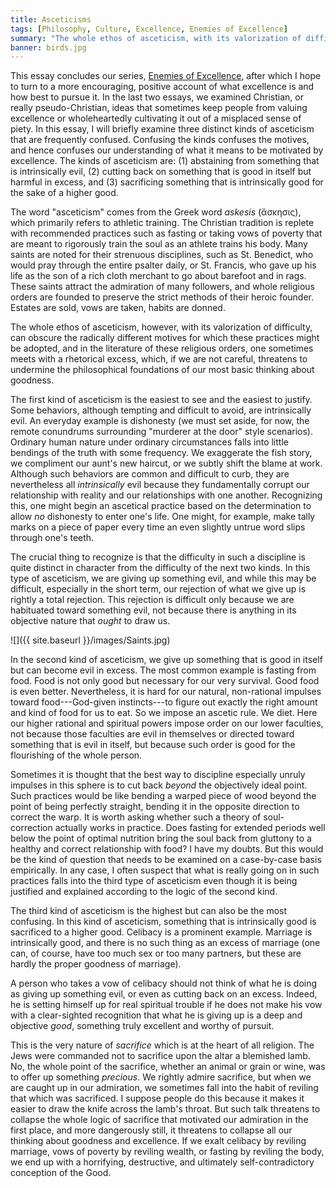 ```yaml
---
title: Asceticisms
tags: [Philosophy, Culture, Excellence, Enemies of Excellence]
summary: "The whole ethos of asceticism, with its valorization of difficulty, can obscure the radically different motives for which ascetic practices might be adopted, and in the literature of these religious orders, one sometimes meets with a rhetorical excess, which, if we are not careful, threatens to undermine the philosophical foundations of our most basic thinking about goodness."
banner: birds.jpg
---
```




This essay concludes our series, [Enemies of Excellence](https://www.dtsheffler.com/tags/Enemies%20of%20Excellence/), after which I hope to turn to a more encouraging, positive account of what excellence is and how best to pursue it.  In the last two essays, we examined Christian, or really pseudo-Christian, ideas that sometimes keep people from valuing excellence or wholeheartedly cultivating it out of a misplaced sense of piety.  In this essay, I will briefly examine three distinct kinds of asceticism that are frequently confused.  Confusing the kinds confuses the motives, and hence confuses our understanding of what it means to be motivated by excellence.  The kinds of asceticism are: (1) abstaining from something that is intrinsically evil, (2) cutting back on something that is good in itself but harmful in excess, and (3) sacrificing something that is intrinsically good for the sake of a higher good.<!--more-->

The word "asceticism" comes from the Greek word *askesis* (ἄσκησις), which primarily refers to athletic training.  The Christian tradition is replete with recommended practices such as fasting or taking vows of poverty that are meant to rigorously train the soul as an athlete trains his body.  Many saints are noted for their strenuous disciplines, such as St. Benedict, who would pray through the entire psalter daily, or St. Francis, who gave up his life as the son of a rich cloth merchant to go about barefoot and in rags.  These saints attract the admiration of many followers, and whole religious orders are founded to preserve the strict methods of their heroic founder.  Estates are sold, vows are taken, habits are donned.

The whole ethos of asceticism, however, with its valorization of difficulty, can obscure the radically different motives for which these practices might be adopted, and in the literature of these religious orders, one sometimes meets with a rhetorical excess, which, if we are not careful, threatens to undermine the philosophical foundations of our most basic thinking about goodness.

The first kind of asceticism is the easiest to see and the easiest to justify.  Some behaviors, although tempting and difficult to avoid, are intrinsically evil. An everyday example is dishonesty (we must set aside, for now, the remote conundrums surrounding "murderer at the door" style scenarios).  Ordinary human nature under ordinary circumstances falls into little bendings of the truth with some frequency.  We exaggerate the fish story, we compliment our aunt's new haircut, or we subtly shift the blame at work.  Although such behaviors are common and difficult to curb, they are nevertheless all *intrinsically* evil because they fundamentally corrupt our relationship with reality and our relationships with one another.  Recognizing this, one might begin an ascetical practice based on the determination to allow *no* dishonesty to enter one's life.  One might, for example, make tally marks on a piece of paper every time an even slightly untrue word slips through one's teeth.

The crucial thing to recognize is that the difficulty in such a discipline is quite distinct in character from the difficulty of the next two kinds.  In this type of asceticism, we are giving up something evil, and while this may be difficult, especially in the short term, our rejection of what we give up is rightly a total rejection.  This rejection is difficult only because we are habituated toward something evil, not because there is anything in its objective nature that *ought* to draw us.

![]({{ site.baseurl }}/images/Saints.jpg)

In the second kind of asceticism, we give up something that is good in itself but can become evil in excess.  The most common example is fasting from food.  Food is not only good but necessary for our very survival.  Good food is even better.  Nevertheless, it is hard for our natural, non-rational impulses toward food---God-given instincts---to figure out exactly the right amount and kind of food for us to eat.  So we impose an ascetic rule.  We diet.  Here our higher rational and spiritual powers impose order on our lower faculties, not because those faculties are evil in themselves or directed toward something that is evil in itself, but because such order is good for the flourishing of the whole person.

Sometimes it is thought that the best way to discipline especially unruly impulses in this sphere is to cut back *beyond* the objectively ideal point.  Such practices would be like bending a warped piece of wood beyond the point of being perfectly straight, bending it in the opposite direction to correct the warp.  It is worth asking whether such a theory of soul-correction actually works in practice.  Does fasting for extended periods well below the point of optimal nutrition bring the soul back from gluttony to a healthy and correct relationship with food?  I have my doubts.  But this would be the kind of question that needs to be examined on a case-by-case basis empirically.  In any case, I often suspect that what is really going on in such practices falls into the third type of asceticism even though it is being justified and explained according to the logic of the second kind.

The third kind of asceticism is the highest but can also be the most confusing.  In this kind of asceticism, something that is intrinsically good is sacrificed to a higher good.  Celibacy is a prominent example.  Marriage is intrinsically good, and there is no such thing as an excess of marriage (one can, of course, have too much sex or too many partners, but these are hardly the proper goodness of marriage).

A person who takes a vow of celibacy should not think of what he is doing as giving up something evil, or even as cutting back on an excess.  Indeed, he is setting himself up for real spiritual trouble if he does not make his vow with a clear-sighted recognition that what he is giving up is a deep and objective *good*, something truly excellent and worthy of pursuit.

This is the very nature of *sacrifice* which is at the heart of all religion.  The Jews were commanded not to sacrifice upon the altar a blemished lamb.  No, the whole point of the sacrifice, whether an animal or grain or wine, was to offer up something *precious*.  We rightly admire sacrifice, but when we are caught up in our admiration, we sometimes fall into the habit of reviling that which was sacrificed.  I suppose people do this because it makes it easier to draw the knife across the lamb's throat.  But such talk threatens to collapse the whole logic of sacrifice that motivated our admiration in the first place, and more dangerously still, it threatens to collapse all our thinking about goodness and excellence.  If we exalt celibacy by reviling marriage, vows of poverty by reviling wealth, or fasting by reviling the body, we end up with a horrifying, destructive, and ultimately self-contradictory conception of the Good.

